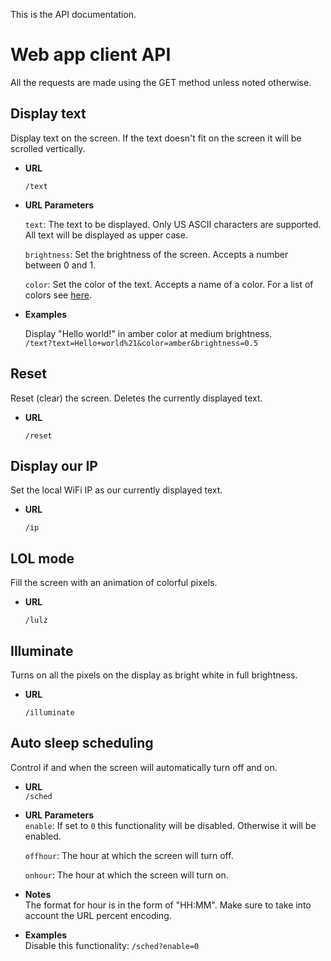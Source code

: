 This is the API documentation.

# Web app client API

All the requests are made using the GET method unless noted otherwise.

## Display text
Display text on the screen. If the text doesn't fit on the screen it will be scrolled vertically.

- **URL**

  `/text`
  
- **URL Parameters**

  `text`: The text to be displayed. Only US ASCII characters are supported. All text will be displayed as upper case.

  `brightness`: Set the brightness of the screen. Accepts a number between 0 and 1.
  
  `color`: Set the color of the text. Accepts a name of a color. For a list of colors see [here](neopixel_matrix/color.py).
  
- **Examples**

  Display "Hello world!" in amber color at medium brightness.  
  `/text?text=Hello+world%21&color=amber&brightness=0.5`

## Reset
Reset (clear) the screen. Deletes the currently displayed text.

- **URL**

  `/reset`

## Display our IP
Set the local WiFi IP as our currently displayed text.

- **URL**

  `/ip`
  
## LOL mode
Fill the screen with an animation of colorful pixels.

- **URL**

  `/lulz`
  
## Illuminate
Turns on all the pixels on the display as bright white in full brightness.

- **URL**

  `/illuminate`

## Auto sleep scheduling
Control if and when the screen will automatically turn off and on.

- **URL**  
  `/sched`

- **URL Parameters**  
  `enable`: If set to `0` this functionality will be disabled. Otherwise it will be enabled.
  
  `offhour`: The hour at which the screen will turn off.
  
  `onhour`: The hour at which the screen will turn on.

- **Notes**  
   The format for hour is in the form of "HH:MM". Make sure to take into account the URL percent encoding.

- **Examples**  
  Disable this functionality: `/sched?enable=0`
